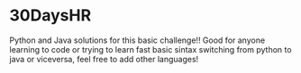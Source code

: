 # 30DaysHR

Python and Java solutions for this basic challenge!! Good for anyone learning to code or trying to learn fast basic sintax switching from python to java or viceversa, feel free to add other languages!
